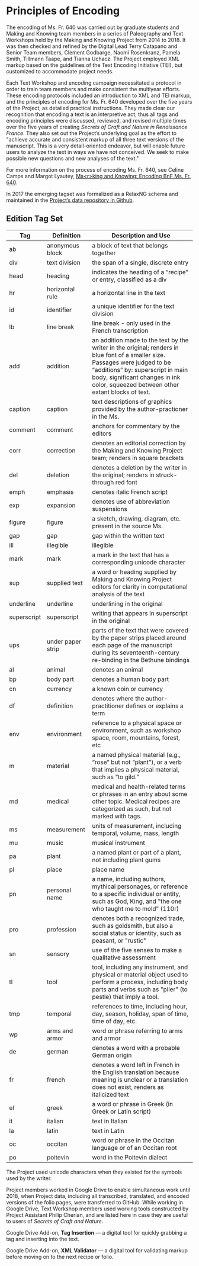 # Principles of Encoding

The encoding of Ms. Fr. 640 was carried out by graduate students and
Making and Knowing team members in a series of Paleography and Text
Workshops held by the Making and Knowing Project from 2014 to 2018. It
was then checked and refined by the Digital Lead Terry Catapano and
Senior Team members, Clement Godbarge, Naomi Rosenkranz, Pamela Smith, Tillmann Taape, and Tianna Uchacz. The Project employed
XML markup based on the guidelines of the Text Encoding Initiative
(TEI), but customized to accommodate project needs.

Each Text Workshop and encoding campaign necessitated a protocol in
order to train team members and make consistent the multiyear efforts.
These encoding protocols included an introduction to XML and TEI markup, and the principles of encoding for
Ms. Fr. 640 developed over the five years of the Project, as detailed
practical instructions. They made clear our recognition that encoding a text is an interpretive act, thus all tags
and encoding principles were discussed, reviewed, and revised multiple
times over the five years of creating *Secrets of Craft and Nature in Renaissance France*. They also set out
the Project’s underlying goal as the effort to "achieve accurate and
consistent markup of all three text versions of the manuscript. This is
a very detail-oriented endeavor, but will enable future users to analyze
the text in ways we have not conceived. We seek to make possible new
questions and new analyses of the text."

For more information on the process of encoding Ms. Fr. 640, see Celine
Camps and Margot Lyautey, [Ma\<r\>king and Knowing: Encoding BnF Ms. Fr.
640](/#essays/ann_335_ie_19).

In 2017 the emerging tagset was formalized as a RelaxNG schema and
maintained in the [Project’s data repository in Github](https://github.com/cu-mkp/m-k-manuscript-data/blob/master/schema/ms-transcription.md).

## Edition Tag Set

| Tag         | Definition        | Description and Use                                                                                                                                                                                                                                      |
|-------------|-------------------|----------------------------------------------------------------------------------------------------------------------------------------------------------------------------------------------------------------------------------------------------------|
| ab          | anonymous block   | a block of text that belongs together                                                                                                                                                                                                                    |
| div         | text division     | the span of a single, discrete entry                                                                                                                                                                                                                     |
| head        | heading           | indicates the heading of a “recipe” or entry, classified as a div                                                                                                                                                                                        |
| hr          | horizontal rule   | a horizontal line in the text                                                                                                                                                                                                                            |
| id          | identifier        | a unique identifier for the text division                                                                                                                                                                                                                |
| lb          | line break        | line break - only used in the French transcription                                                                                                                                                                                                       |
| add         | addition          | an addition made to the text by the writer in the original; renders in blue font of a smaller size. Passages were judged to be “additions” by: superscript in main body, significant changes in ink color, squeezed between other extant blocks of text. |
| caption     | caption           | text descriptions of graphics provided by the author-practioner in the Ms.                                                                                                                                                                               |
| comment     | comment           | anchors for commentary by the editors                                                                                                                                                                                                                    |
| corr        | correction        | denotes an editorial correction by the Making and Knowing Project team; renders in square brackets                                                                                                                                                       |
| del         | deletion          | denotes a deletion by the writer in the original; renders in struck-through red font                                                                                                                                                                     |
| emph        | emphasis          | denotes italic French script                                                                                                                                                                                                                             |
| exp         | expansion         | denotes use of abbreviation suspensions                                                                                                                                                                                                                  |
| figure      | figure            | a sketch, drawing, diagram, etc. present in the source Ms.                                                                                                                                                                                               |
| gap         | gap               | gap within the written text                                                                                                                                                                                                                              |
| ill         | illegible         | illegible                                                                                                                                                                                                                                                |
| mark        | mark              | a mark in the text that has a corresponding unicode character                                                                                                                                                                                            |
| sup         | supplied text     | a word or heading supplied by Making and Knowing Project editors for clarity in computational analysis of the text                                                                                                                                       |
| underline   | underline         | underlining in the original                                                                                                                                                                                                                              |
| superscript | superscript       | writing that appears in superscript in the original                                                                                                                                                                                                      |
| ups         | under paper strip | parts of the text that were covered by the paper strips placed around each page of the manuscript during its seventeenth-century re-binding in the Bethune bindings                                                                                      |
| al          | animal            | denotes an animal                                                                                                                                                                                                                                        |
| bp          | body part         | denotes a human body part                                                                                                                                                                                                                                |
| cn          | currency          | a known coin or currency                                                                                                                                                                                                                                 |
| df          | definition        | denotes where the author-practitioner defines or explains a term                                                                                                                                                                                         |
| env         | environment       | reference to a physical space or environment, such as workshop space, room, mountains, forest, etc                                                                                                                                                       |
| m           | material          | a named physical material (e.g., “rose” but not “plant”), or a verb that implies a physical material, such as “to gild.”                                                                                                                                 |
| md          | medical           | medical and health-related terms or phrases in an entry about some other topic. Medical recipes are categorized as such, but not marked with <md> tags.                                                                                                  |
| ms          | measurement       | units of measurement, including temporal, volume, mass, length                                                                                                                                                                                           |
| mu          | music             | musical instrument                                                                                                                                                                                                                                       |
| pa          | plant             | a named plant or part of a plant, not including plant gums                                                                                                                                                                                               |
| pl          | place             | place name                                                                                                                                                                                                                                               |
| pn          | personal name     | a name, including authors, mythical personages, or reference to a specific individual or entity, such as God, King, and "the one who taught me to mold" (110r)                                                                                           |
| pro         | profession        | denotes both a recognized trade, such as goldsmith, but also a social status or identity, such as peasant, or "rustic"                                                                                                                                   |
| sn          | sensory           | use of the five senses to make a qualitative assessment                                                                                                                                                                                                  |
| tl          | tool              | tool, including any instrument, and physical or material object used to perform a process, including body parts and verbs such as "piler" (to pestle) that imply a tool.                                                                                 |
| tmp         | temporal          | references to time, including hour, day, season, holiday, span of time, time of day, etc.                                                                                                                                                                |
| wp          | arms and armor    | word or phrase referring to arms and armor                                                                                                                                                                                                               |
| de          | german            | denotes a word with a probable German origin                                                                                                                                                                                                             |
| fr          | french            | denotes a word left in French in the English translation because meaning is unclear or a translation does not exist, renders as italicized text                                                                                                          |
| el          | greek             | a word or phrase in Greek (in Greek or Latin script)                                                                                                                                                                                                     |
| it          | italian           | text in Italian                                                                                                                                                                                                                                          |
| la          | latin             | text in Latin                                                                                                                                                                                                                                            |
| oc          | occitan           | word or phrase in the Occitan language or of an Occitan root                                                                                                                                                                                             |
| po          | poitevin          | word in the Poitevin dialect                                                                                                                                                                                                                             |

The Project used unicode characters when they existed for the symbols
used by the writer.

Project members worked in Google Drive to enable simultaneous work until
2018, when Project data, including all transcribed, translated, and
encoded versions of the folio pages, were transferred to GitHub. While
working in Google Drive, Text Workshop members used working tools
constructed by Project Assistant Philip Cherian, and are listed here in
case they are useful to users of *Secrets of Craft and Nature*.

Google Drive Add-on, **Tag Insertion** — a digital tool for quickly grabbing a tag and inserting into the text.    

Google Drive Add-on, **XML Validator** — a digital tool for validating markup before moving on to the next recipe or folio.
